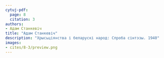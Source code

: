 ```yaml
---
cytuj-pdf:
  page: 8
  citation: 3
authors:
- Адам Станкевіч
title: "Адам Станкевіч"
description: "Хрысьціянства і беларускі народ: Спроба сінтэзы. 1940"
images:
- cites/8-3/preview.png
---
```

